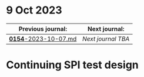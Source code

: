 # 9 Oct 2023

| Previous journal: | Next journal: |
|-|-|
| [**0154**-2023-10-07.md](./0154-2023-10-07.md) | *Next journal TBA* |

# Continuing SPI test design
